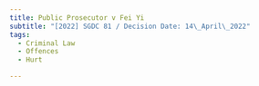 ```yaml
---
title: Public Prosecutor v Fei Yi
subtitle: "[2022] SGDC 81 / Decision Date: 14\_April\_2022"
tags:
  - Criminal Law
  - Offences
  - Hurt

---
```


